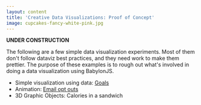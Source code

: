 ```yaml
---
layout: content
title: 'Creative Data Visualizations: Proof of Concept'
image: cupcakes-fancy-white-pink.jpg
---
```


**UNDER CONSTRUCTION** 

<p> The following are a few simple data visualization experiments. Most of them don't follow dataviz best practices, and they need work to make them prettier. The purpose of these examples is to rough out what's involved in doing a data visualization using BabylonJS. </p>

<ul>
<li> Simple visualization using data: <a href="dataviz/goals/index.html">Goals</a></li>
<li>Animation: <a href="dataviz/email-optouts/index.html">Email opt outs</a></li>
<li> 3D Graphic Objects:  Calories in a sandwich</li>
</ul>

   